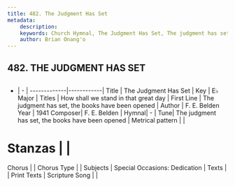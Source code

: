 ```yaml
---
title: 482. The Judgment Has Set
metadata:
    description: 
    keywords: Church Hymnal, The Judgment Has Set, The judgment has set, the books have been opened, How shall we stand in that great day
    author: Brian Onang'o
---
```



## 482. THE JUDGMENT HAS SET

```txt

```

- |   -  |
-------------|------------|
Title | The Judgment Has Set |
Key | E♭ Major |
Titles | How shall we stand in that great day |
First Line | The judgment has set, the books have been opened |
Author | F. E. Belden
Year | 1941
Composer| F. E. Belden |
Hymnal|  - |
Tune| The judgment has set, the books have been opened |
Metrical pattern | |
# Stanzas |  |
Chorus |  |
Chorus Type |  |
Subjects | Special Occasions: Dedication |
Texts |  |
Print Texts | 
Scripture Song |  |
  
